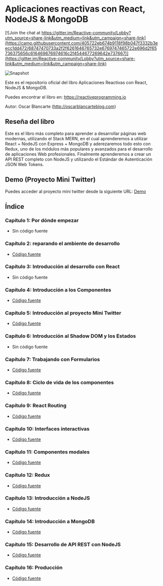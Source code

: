 # Aplicaciones reactivas con React, NodeJS & MongoDB

[![Join the chat at https://gitter.im/Reactive-community/Lobby?utm_source=share-link&utm_medium=link&utm_campaign=share-link](https://camo.githubusercontent.com/405722eb674b9118f98b047f3332b3eecc1dd472/68747470733a2f2f6261646765732e6769747465722e696d2f65736375656c616469676974616c2f4544677269642e737667)](https://gitter.im/Reactive-community/Lobby?utm_source=share-link&utm_medium=link&utm_campaign=share-link)

![Snapshot](https://reactiveprogramming.io/img/banner-portada.PNG)


Este es el repositorio oficial del libro Aplicaciones Reactivas con React, NodeJS & MongoDB.

Puedes encontrar el libro en: https://reactiveprogramming.io

Autor: Oscar Blancarte (http://oscarblancarteblog.com)


## Reseña del libro

Este es el libro más completo para aprender a desarrollar páginas web modernas, utilizando el Stack MERN, en el cual aprenderemos a utilizar React + NodeJS con Express + MongoDB y aderezaremos todo esto con Redux, uno de los módulos más populares y avanzados para el desarrollo de aplicaciones Web profesionales. Finalmente aprenderemos a crear un API REST completo con NodeJS y utilizando el Estándar de Autenticación JSON Web Tokens.

## Demo (Proyecto Mini Twitter)

Puedes acceder al proyecto mini twitter desde la siguiente URL: [Demo](http://minitwitter.reactiveprogramming.io:)


## Índice


### Capítulo 1: Por dónde empezar
* Sin código fuente

### Capítulo 2: reparando el ambiente de desarrollo
* [Código fuente](https://github.com/oscarjb1/books-reactiveprogramming/tree/Capitulo-02-Preparando_ambiente_desarrollo)

### Capítulo 3: Introducción al desarrollo con React
* Sin código fuente

### Capítulo 4: Introducción a los Componentes
* [Código fuente](https://github.com/oscarjb1/books-reactiveprogramming/tree/Capitulo-04-Introduccion-a-los-componentes)

### Capítulo 5: Introducción al proyecto Mini Twitter
* [Código fuente](https://github.com/oscarjb1/books-reactiveprogramming/tree/Capitulo-05-Introduccion-proyecto-minitwitter)

### Capítulo 6: Introducción al Shadow DOM y los Estados
* Sin código fuente

### Capítulo 7: Trabajando con Formularios
* [Código fuente](https://github.com/oscarjb1/books-reactiveprogramming/tree/Capitulo-07-Formularios)

### Capítulo 8: Ciclo de vida de los componentes
* [Código fuente](https://github.com/oscarjb1/books-reactiveprogramming/tree/Capitulo-08-Ciclo-vida-componentes)

### Capítulo 9: React Routing
* [Código fuente](https://github.com/oscarjb1/books-reactiveprogramming/tree/Capitulo-09-Router)

### Capítulo 10: Interfaces interactivas
* [Código fuente](https://github.com/oscarjb1/books-reactiveprogramming/tree/Capitulo-10-Interfaces_interactivas)

### Capítulo 11: Componentes modales
* [Código fuente](https://github.com/oscarjb1/books-reactiveprogramming/tree/Capitulo-11-Componentes_modales)

### Capítulo 12: Redux
* [Código fuente](https://github.com/oscarjb1/books-reactiveprogramming/tree/Capitulo-12-Redux)

### Capítulo 13: Introducción a NodeJS
* [Código fuente](https://github.com/oscarjb1/books-reactiveprogramming/tree/Capitulo-13-Introduccion_a_NodeJS)

### Capítulo 14: Introducción a MongoDB
* [Código fuente](https://github.com/oscarjb1/books-reactiveprogramming/tree/Capitulo-14-Introduccion_a_mongodb)

### Capítulo 15: Desarrollo de API REST con NodeJS
* [Código fuente](https://github.com/oscarjb1/books-reactiveprogramming/tree/Capitulo-15-Desarrollo_de_API_REST_con_NodeJS)

### Capítulo 16: Producción
* [Código fuente](https://github.com/oscarjb1/books-reactiveprogramming/tree/Capitulo-16-Produccion)
